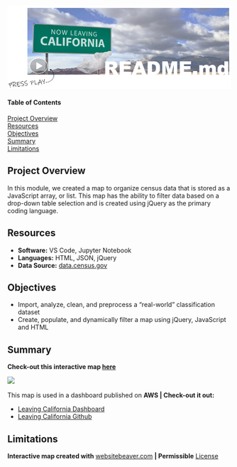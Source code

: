 ![header_pic](/pics/header.png)
 
#### Table of Contents  

[Project Overview](#project-overview)  
[Resources](#resources)  
[Objectives](#objectives)  
[Summary](#summary)  
[Limitations](#limitations)  
  
## Project Overview  
In this module, we created a map to organize census data that is stored as a JavaScript array, or list. This map has the ability to filter data based on a drop-down table selection and is created using jQuery as the primary coding language.  

## Resources  
- **Software:** VS Code, Jupyter Notebook   
- **Languages:** HTML, JSON, jQuery  
- **Data Source:** [data.census.gov](https://data.census.gov)    

## Objectives  
- Import, analyze, clean, and preprocess a “real-world” classification dataset  
- Create, populate, and dynamically filter a map using jQuery, JavaScript and HTML  

## Summary  
**Check-out this interactive map [here](https://shannon-goddard.github.io/Correlation_vs_Causation/)**  

![](name-of-giphy.gif)  

This map is used in a dashboard published on **AWS | Check-out it out:**
- [Leaving California Dashboard](http://leavingcabucket.s3-website.us-east-2.amazonaws.com/)
- [Leaving California Github](https://github.com/JVChermak/Leaving_California.git)  

## Limitations  
**Interactive map created with** [websitebeaver.com](https://websitebeaver.com/how-to-make-an-interactive-and-responsive-svg-map-of-us-states-capitals) **| Permissible** [License](https://github.com/WebsiteBeaver/interactive-and-responsive-svg-map-of-us-states-capitals/blob/master/LICENSE)  
